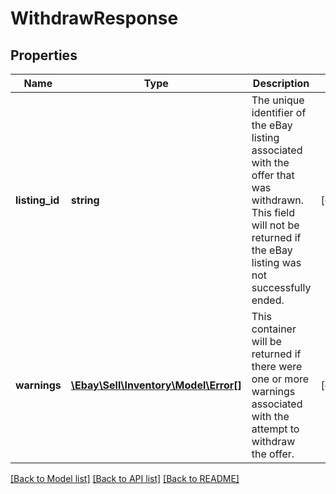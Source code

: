 # WithdrawResponse

## Properties
Name | Type | Description | Notes
------------ | ------------- | ------------- | -------------
**listing_id** | **string** | The unique identifier of the eBay listing associated with the offer that was withdrawn. This field will not be returned if the eBay listing was not successfully ended. | [optional] 
**warnings** | [**\Ebay\Sell\Inventory\Model\Error[]**](Error.md) | This container will be returned if there were one or more warnings associated with the attempt to withdraw the offer. | [optional] 

[[Back to Model list]](../../README.md#documentation-for-models) [[Back to API list]](../../README.md#documentation-for-api-endpoints) [[Back to README]](../../README.md)


